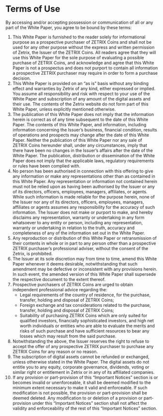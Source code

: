 # Terms of Use

By accessing and/or accepting possession or communication of all or any part of the White Paper, you agree to be bound by these terms:

1. This White Paper is furnished to the reader solely for informational purpose as a prospective purchaser of ZETRIX Coins and shall not be used for any other purpose without the express and written permission of Zetrix, the Issuer of the ZETRIX Coins. All readers agree that they will use this White Paper for the sole purpose of evaluating a possible purchase of ZETRIX Coins, and acknowledge and agree that this White Paper is not a prospectus and does not purport to contain all information a prospective ZETRIX purchaser may require in order to form a purchase decision.
2. This White Paper is provided on an “as is” basis without any binding effect and warranties by Zetrix of any kind, either expressed or implied. You assume all responsibility and risk with respect to your use of the White Paper and subscription of any amount of the digital assets and their use. The contents of the Zetrix website do not form part of this White Paper, unless explicitly mentioned otherwise.
3. The publication of this White Paper does not imply that the information herein is correct as of any time subsequent to the date of this White Paper. The contents of this White Paper, and information, including information concerning the Issuer’s business, financial condition, results of operations and prospects may change after the date of this White Paper. Neither the publication of this White Paper nor any sale of ZETRIX Coins hereunder shall, under any circumstances, imply that there have been no changes in the Issuer’s affairs after the date of the White Paper. The publication, distribution or dissemination of the White Paper does not imply that the applicable laws, regulatory requirements or rules have been complied with.
4. No person has been authorised in connection with this offering to give any information or make any representations other than as contained in this White Paper. Any representation or information not contained herein must not be relied upon as having been authorised by the Issuer or any of its directors, officers, employees, managers, affiliates, or agents. While such information is made reliable for the purpose herein, none of the Issuer nor any of its directors, officers, employees, managers, affiliates or agents assumes any responsibility for the accuracy of such information. The Issuer does not make or purport to make, and hereby disclaims any representation, warranty or undertaking in any form whatsoever to any entity or person, including any representation, warranty or undertaking in relation to the truth, accuracy and completeness of any of the information set out in the White Paper.
5. Any reproduction or distribution of this White Paper or retransmission of their contents in whole or in part to any person other than a prospective ZETRIX purchaser’s professional adviser, without the consent of the Zetrix, is prohibited.
6. The Issuer at its sole discretion may from time to time, amend this White Paper whenever it deems desirable, notwithstanding that such amendment may be defective or inconsistent with any provisions herein. In such event, the amended version of this White Paper shall supersede the respective document to the extent thereof.
7. Prospective purchasers of ZETRIX Coins are urged to obtain independent professional advice regarding the:
   * Legal requirements of the country of residence, for the purchase, transfer, holding and disposal of ZETRIX Coins;&#x20;
   * Foreign exchange and tax considerations related to the purchase, transfer, holding and disposal of ZETRIX Coins;&#x20;
   * Suitability of purchasing ZETRIX Coins which are only suited for qualified investors, financially sophisticated investors, and high net worth individuals or entities who are able to evaluate the merits and risks of such purchase and have sufficient resources to bear any losses which may result from the said purchase.
8. Notwithstanding the above, the Issuer reserves the right to refuse to accept the offer of any prospective ZETRIX purchaser to purchase any ZETRIX Coins for any reason or no reason.
9. The subscription of digital assets cannot be refunded or exchanged, unless otherwise stated in the White Paper. The digital assets do not entitle you to any equity, corporate governance, dividends, voting or similar right or entitlement in Zetrix or in any of its affiliated companies.
10. If any provision or part-provision of this “Important Notices” section is or becomes invalid or unenforceable, it shall be deemed modified to the minimum extent necessary to make it valid and enforceable. If such modification is not possible, the provision or part-provision shall be deemed deleted. Any modification to or deletion of a provision or part-provision under this “Important Notices” section shall not affect the validity and enforceability of the rest of this “Important Notices” section.
